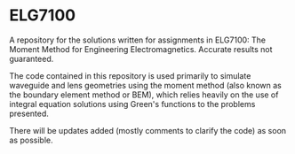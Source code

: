 # ELG7100

A repository for the solutions written for assignments in ELG7100: The Moment Method for Engineering Electromagnetics. Accurate results not guaranteed.

The code contained in this repository is used primarily to simulate waveguide and lens geometries using the moment method (also known as the boundary element method or BEM), which relies heavily on the use of integral equation solutions using Green's functions to the problems presented.

There will be updates added (mostly comments to clarify the code) as soon as possible.
